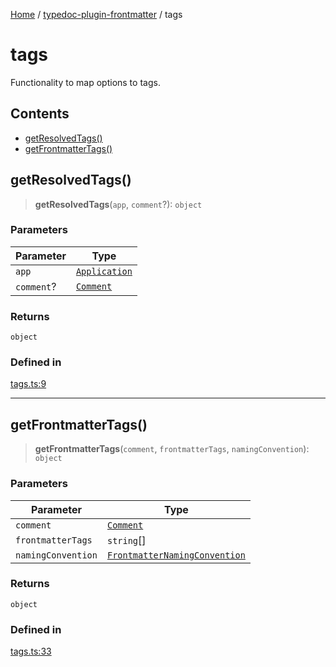 [Home](../../README.md) / [typedoc-plugin-frontmatter](../README.md) / tags

# tags

Functionality to map options to tags.

## Contents

* [getResolvedTags()](#getresolvedtags)
* [getFrontmatterTags()](#getfrontmattertags)

## getResolvedTags()

> **getResolvedTags**(`app`, `comment`?): `object`

### Parameters

| Parameter  | Type                                                              |
| ---------- | ----------------------------------------------------------------- |
| `app`      | [`Application`](https://typedoc.org/api/classes/Application.html) |
| `comment`? | [`Comment`](https://typedoc.org/api/classes/Models.Comment.html)  |

### Returns

`object`

### Defined in

[tags.ts:9](https://github.com/typedoc2md/typedoc-plugin-markdown/blob/7934b23566f374f44fe6de5fd9240ab185bf799f/packages/typedoc-plugin-frontmatter/src/tags.ts#L9)

***

## getFrontmatterTags()

> **getFrontmatterTags**(`comment`, `frontmatterTags`, `namingConvention`): `object`

### Parameters

| Parameter          | Type                                                                                                    |
| ------------------ | ------------------------------------------------------------------------------------------------------- |
| `comment`          | [`Comment`](https://typedoc.org/api/classes/Models.Comment.html)                                        |
| `frontmatterTags`  | `string`\[]                                                                                             |
| `namingConvention` | [`FrontmatterNamingConvention`](../options/namespaces/maps/enumerations/FrontmatterNamingConvention.md) |

### Returns

`object`

### Defined in

[tags.ts:33](https://github.com/typedoc2md/typedoc-plugin-markdown/blob/7934b23566f374f44fe6de5fd9240ab185bf799f/packages/typedoc-plugin-frontmatter/src/tags.ts#L33)
